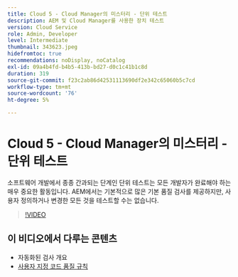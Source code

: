 ```yaml
---
title: Cloud 5 - Cloud Manager의 미스터리 - 단위 테스트
description: AEM 및 Cloud Manager를 사용한 장치 테스트
version: Cloud Service
role: Admin, Developer
level: Intermediate
thumbnail: 343623.jpeg
hidefromtoc: true
recommendations: noDisplay, noCatalog
exl-id: 09a4b4fd-b4b5-413b-bd27-d0c1c41b1c8d
duration: 319
source-git-commit: f23c2ab86d42531113690df2e342c65060b5c7cd
workflow-type: tm+mt
source-wordcount: '76'
ht-degree: 5%

---
```


# Cloud 5 - Cloud Manager의 미스터리 - 단위 테스트

소프트웨어 개발에서 종종 간과되는 단계인 단위 테스트는 모든 개발자가 완료해야 하는 매우 중요한 활동입니다. AEM에서는 기본적으로 많은 기본 품질 검사를 제공하지만, 사용자 정의하거나 변경한 모든 것을 테스트할 수는 없습니다.

>[!VIDEO](https://video.tv.adobe.com/v/343623?quality=12&learn=on)

## 이 비디오에서 다루는 콘텐츠

+ 자동화된 검사 개요
+ [사용자 지정 코드 품질 규칙](https://experienceleague.adobe.com/docs/experience-manager-cloud-service/content/implementing/using-cloud-manager/test-results/custom-code-quality-rules.html)
